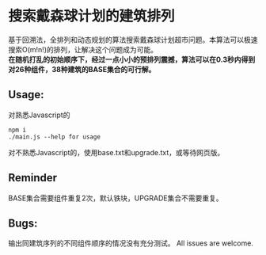 # 搜索戴森球计划的建筑排列
基于回溯法，全排列和动态规划的算法搜索戴森球计划超市问题。本算法可以极速搜索O(m!n!)的排列，让解决这个问题成为可能。  
__在随机打乱的初始顺序下，经过一点小小的预排列震撼，算法可以在0.3秒内得到对26种组件，38种建筑的BASE集合的可行解。__
## Usage:
对熟悉Javascript的
```
npm i
./main.js --help for usage
```
对不熟悉Javascript的，使用base.txt和upgrade.txt，或等待网页版。

## Reminder
BASE集合需要组件重复2次，默认铁块，UPGRADE集合不需要重复。
## Bugs:
输出同建筑序列的不同组件顺序的情况没有充分测试。
All issues are welcome. 
